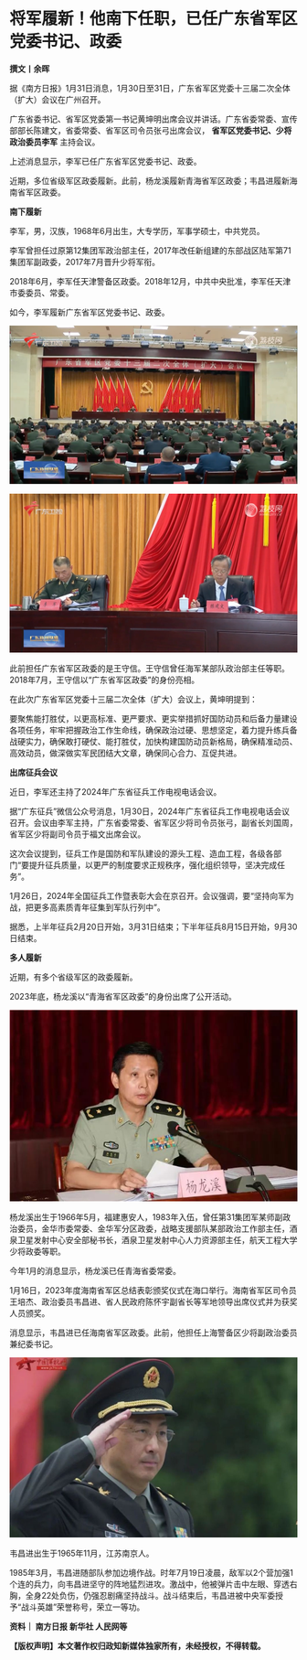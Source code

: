 # 将军履新！他南下任职，已任广东省军区党委书记、政委

**撰文丨余晖**

据《南方日报》1月31日消息，1月30日至31日，广东省军区党委十三届二次全体（扩大）会议在广州召开。

广东省委书记、省军区党委第一书记黄坤明出席会议并讲话。广东省委常委、宣传部部长陈建文，省委常委、省军区司令员张弓出席会议，
**省军区党委书记、少将政治委员李军** 主持会议。

上述消息显示，李军已任广东省军区党委书记、政委。

近期，多位省级军区政委履新。此前，杨龙溪履新青海省军区政委；韦昌进履新海南省军区政委。

**南下履新**

李军，男，汉族，1968年6月出生，大专学历，军事学硕士，中共党员。

李军曾担任过原第12集团军政治部主任，2017年改任新组建的东部战区陆军第71集团军副政委，2017年7月晋升少将军衔。

2018年6月，李军任天津警备区政委。2018年12月，中共中央批准，李军任天津市委委员、常委。

如今，李军履新广东省军区党委书记、政委。

![2afec81c80362547313e58e287b10219.jpg](https://raw.githubusercontent.com/qqhsx/qqnews_image/main/2024/02/01/将军履新！他南下任职，已任广东省军区党委书记、政委/2afec81c80362547313e58e287b10219.jpg)

![c79e0b239c14360e2f09aca1507dc48c.jpg](https://raw.githubusercontent.com/qqhsx/qqnews_image/main/2024/02/01/将军履新！他南下任职，已任广东省军区党委书记、政委/c79e0b239c14360e2f09aca1507dc48c.jpg)

此前担任广东省军区政委的是王守信。王守信曾任海军某部队政治部主任等职。2018年7月，王守信以“广东省军区政委”的身份亮相。

在此次广东省军区党委十三届二次全体（扩大）会议上，黄坤明提到：

要聚焦能打胜仗，以更高标准、更严要求、更实举措抓好国防动员和后备力量建设各项任务，牢牢把握政治工作生命线，确保政治过硬、思想坚定，着力提升练兵备战硬实力，确保敢打硬仗、能打胜仗，加快构建国防动员新格局，确保精准动员、高效动员，做深做实军民团结大文章，确保同心合力、互促共进。

**出席征兵会议**

近日，李军还主持了2024年广东省征兵工作电视电话会议。

据“广东征兵”微信公众号消息，1月30日，2024年广东省征兵工作电视电话会议召开。会议由李军主持，广东省委常委、省军区少将司令员张弓，副省长刘国周，省军区少将副司令员于福文出席会议。

这次会议提到，征兵工作是国防和军队建设的源头工程、造血工程，各级各部门“要提升征兵质量，以更严的制度要求正规秩序，强化组织领导，坚决完成任务”。

1月26日，2024年全国征兵工作暨表彰大会在京召开。会议强调，要“坚持向军为战，把更多高素质青年征集到军队行列中”。

据悉，上半年征兵2月20日开始，3月31日结束；下半年征兵8月15日开始，9月30日结束。

**多人履新**

近期，有多个省级军区的政委履新。

2023年底，杨龙溪以“青海省军区政委”的身份出席了公开活动。

![36e58dc7b7e0f6903dd40d318b574de2.jpg](https://raw.githubusercontent.com/qqhsx/qqnews_image/main/2024/02/01/将军履新！他南下任职，已任广东省军区党委书记、政委/36e58dc7b7e0f6903dd40d318b574de2.jpg)

杨龙溪出生于1966年5月，福建惠安人，1983年入伍，曾任第31集团军某师副政治委员，金华市委常委、金华军分区政委，战略支援部队某部政治工作部主任，酒泉卫星发射中心安全部秘书长，酒泉卫星发射中心人力资源部主任，航天工程大学少将政委等职。

今年1月的消息显示，杨龙溪已任青海省委常委。

1月16日，2023年度海南省军区总结表彰颁奖仪式在海口举行。海南省军区司令员王培杰、政治委员韦昌进、省人民政府陈怀宇副省长等军地领导出席仪式并为获奖人员颁奖。

消息显示，韦昌进已任海南省军区政委。此前，他担任上海警备区少将副政治委员兼纪委书记。

![bccf3d5ca393b977a3fd955dcffd43a8.jpg](https://raw.githubusercontent.com/qqhsx/qqnews_image/main/2024/02/01/将军履新！他南下任职，已任广东省军区党委书记、政委/bccf3d5ca393b977a3fd955dcffd43a8.jpg)

韦昌进出生于1965年11月，江苏南京人。

1985年3月，韦昌进随部队参加边境作战。时年7月19日凌晨，敌军以2个营加强1个连的兵力，向韦昌进坚守的阵地猛烈进攻。激战中，他被弹片击中左眼、穿透右胸，全身22处负伤，仍强忍剧痛坚持战斗。战斗结束后，韦昌进被中央军委授予“战斗英雄”荣誉称号，荣立一等功。

**资料｜ 南方日报 新华社 人民网等**

**【版权声明】本文著作权归政知新媒体独家所有，未经授权，不得转载。**

